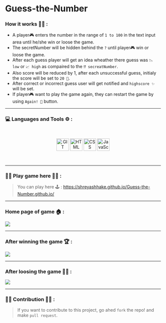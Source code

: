 # Guess-the-Number

### How it works 🕵️‍♀️ : 
* A player🎮 enters the number in the range of `1 to 100` in the text input area until he/she win or loose the game.
* The secretNumber will be hidden behind the `?` until player🎮 win or loose the game.
* After each guess player will get an idea wheather there guess was `📉 low` or `📈 high` as compaired to the `⁉ secreatNumber`.
* Also score will be reduced by 1, after each unsuccessful guess, initialy the score will be set to `20 🎯`.
* After correct or incorrect guess user will get notified and `highscore ✨` will be set.
* If player🎮 want to play the game again, they can restart the game by using `Again! 💫` button.
<hr>


### 💻 Languages and Tools ⚙ :
<p align="center" style="padding: 30px;" >
      <img padding="40px" src="https://www.vectorlogo.zone/logos/git-scm/git-scm-icon.svg" alt="GIT" width="40" height="40"/>
      <img padding="30px" src="https://www.vectorlogo.zone/logos/w3_html5/w3_html5-icon.svg" alt="HTML" width="40" height="40"/>
      <img padding="30px" src="https://www.vectorlogo.zone/logos/w3_css/w3_css-icon.svg" alt="CSS" width="40" height="40"/>
      <img padding="30px" src="https://upload.vectorlogo.zone/logos/javascript/images/239ec8a4-163e-4792-83b6-3f6d96911757.svg" alt="JavaScript" width="40" height="40"/>
</p> 
<hr>

### 🤹‍♂️ Play game here 🤹‍♀️ : 
> You can play here 🕹 : https://shreyashhake.github.io/Guess-the-Number.github.io/
<hr>

### Home page of game 🏠 : 
<img src="https://github.com/shreyashHake/Guess-the-Number.github.io/blob/main/Images/For%20readMe/mainPage.PNG">
<hr>

### After winning the game 🏆 : 
<img src="https://github.com/shreyashHake/Guess-the-Number.github.io/blob/main/Images/For%20readMe/winCase.PNG">
<hr>

### After loosing the game 🙆‍♂️ : 
<img src="https://github.com/shreyashHake/Guess-the-Number.github.io/blob/main/Images/For%20readMe/lostCase.PNG">
<hr>

### 👩‍💻 Contribution 👨‍💻 : 
> If you want to contribute to this project, go ahed `fork` the repo! and make `pull request`.
